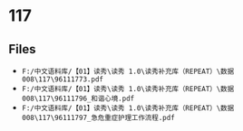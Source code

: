# 117

## Files

- `F:/中文语料库/【01】读秀\读秀 1.0\读秀补充库（REPEAT）\数据008\117\96111773.pdf`
- `F:/中文语料库/【01】读秀\读秀 1.0\读秀补充库（REPEAT）\数据008\117\96111796_和谐心境.pdf`
- `F:/中文语料库/【01】读秀\读秀 1.0\读秀补充库（REPEAT）\数据008\117\96111797_急危重症护理工作流程.pdf`
